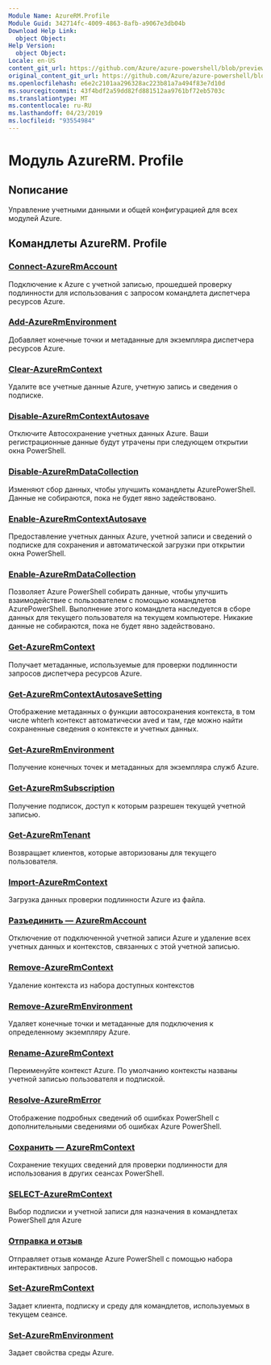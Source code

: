 ```yaml
---
Module Name: AzureRM.Profile
Module Guid: 342714fc-4009-4863-8afb-a9067e3db04b
Download Help Link:
  object Object: 
Help Version:
  object Object: 
Locale: en-US
content_git_url: https://github.com/Azure/azure-powershell/blob/preview/src/ResourceManager/Profile/Commands.Profile/help/AzureRM.Profile.md
original_content_git_url: https://github.com/Azure/azure-powershell/blob/preview/src/ResourceManager/Profile/Commands.Profile/help/AzureRM.Profile.md
ms.openlocfilehash: e6e2c2101aa296328ac223b81a7a494f83e7d10d
ms.sourcegitcommit: 43f4bdf2a59dd82fd881512aa9761bf72eb5703c
ms.translationtype: MT
ms.contentlocale: ru-RU
ms.lasthandoff: 04/23/2019
ms.locfileid: "93554984"
---
```

# Модуль AzureRM. Profile
## Nописание
Управление учетными данными и общей конфигурацией для всех модулей Azure.

## Командлеты AzureRM. Profile
### [Connect-AzureRmAccount](Connect-AzureRmAccount.md)
Подключение к Azure с учетной записью, прошедшей проверку подлинности для использования с запросом командлета диспетчера ресурсов Azure.

### [Add-AzureRmEnvironment](Add-AzureRmEnvironment.md)
Добавляет конечные точки и метаданные для экземпляра диспетчера ресурсов Azure.

### [Clear-AzureRmContext](Clear-AzureRmContext.md)
Удалите все учетные данные Azure, учетную запись и сведения о подписке.

### [Disable-AzureRmContextAutosave](Disable-AzureRmContextAutosave.md)
Отключите Автосохранение учетных данных Azure.  Ваши регистрационные данные будут утрачены при следующем открытии окна PowerShell.

### [Disable-AzureRmDataCollection](Disable-AzureRmDataCollection.md)
Изменяют сбор данных, чтобы улучшить командлеты AzurePowerShell. Данные не собираются, пока не будет явно задействовано.

### [Enable-AzureRmContextAutosave](Enable-AzureRmContextAutosave.md)
Предоставление учетных данных Azure, учетной записи и сведений о подписке для сохранения и автоматической загрузки при открытии окна PowerShell. 

### [Enable-AzureRmDataCollection](Enable-AzureRmDataCollection.md)
Позволяет Azure PowerShell собирать данные, чтобы улучшить взаимодействие с пользователем с помощью командлетов AzurePowerShell.
Выполнение этого командлета наследуется в сборе данных для текущего пользователя на текущем компьютере.
Никакие данные не собираются, пока не будет явно задействовано.

### [Get-AzureRmContext](Get-AzureRmContext.md)
Получает метаданные, используемые для проверки подлинности запросов диспетчера ресурсов Azure.

### [Get-AzureRmContextAutosaveSetting](Get-AzureRmContextAutosaveSetting.md)
Отображение метаданных о функции автосохранения контекста, в том числе whterh контекст автоматически aved и там, где можно найти сохраненные сведения о контексте и учетных данных.

### [Get-AzureRmEnvironment](Get-AzureRmEnvironment.md)
Получение конечных точек и метаданных для экземпляра служб Azure.

### [Get-AzureRmSubscription](Get-AzureRmSubscription.md)
Получение подписок, доступ к которым разрешен текущей учетной записью.

### [Get-AzureRmTenant](Get-AzureRmTenant.md)
Возвращает клиентов, которые авторизованы для текущего пользователя.

### [Import-AzureRmContext](Import-AzureRmContext.md)
Загрузка данных проверки подлинности Azure из файла.

### [Разъединить — AzureRmAccount](Disconnect-AzureRmAccount.md)
Отключение от подключенной учетной записи Azure и удаление всех учетных данных и контекстов, связанных с этой учетной записью.

### [Remove-AzureRmContext](Remove-AzureRmContext.md)
Удаление контекста из набора доступных контекстов

### [Remove-AzureRmEnvironment](Remove-AzureRmEnvironment.md)
Удаляет конечные точки и метаданные для подключения к определенному экземпляру Azure.

### [Rename-AzureRmContext](Rename-AzureRmContext.md)
Переименуйте контекст Azure.  По умолчанию контексты названы учетной записью пользователя и подпиской.

### [Resolve-AzureRmError](Resolve-AzureRmError.md)
Отображение подробных сведений об ошибках PowerShell с дополнительными сведениями об ошибках Azure PowerShell.

### [Сохранить — AzureRmContext](Save-AzureRmContext.md)
Сохранение текущих сведений для проверки подлинности для использования в других сеансах PowerShell.

### [SELECT-AzureRmContext](Select-AzureRmContext.md)
Выбор подписки и учетной записи для назначения в командлетах PowerShell для Azure

### [Отправка и отзыв](Send-Feedback.md)
Отправляет отзыв команде Azure PowerShell с помощью набора интерактивных запросов.

### [Set-AzureRmContext](Set-AzureRmContext.md)
Задает клиента, подписку и среду для командлетов, используемых в текущем сеансе.

### [Set-AzureRmEnvironment](Set-AzureRmEnvironment.md)
Задает свойства среды Azure.

